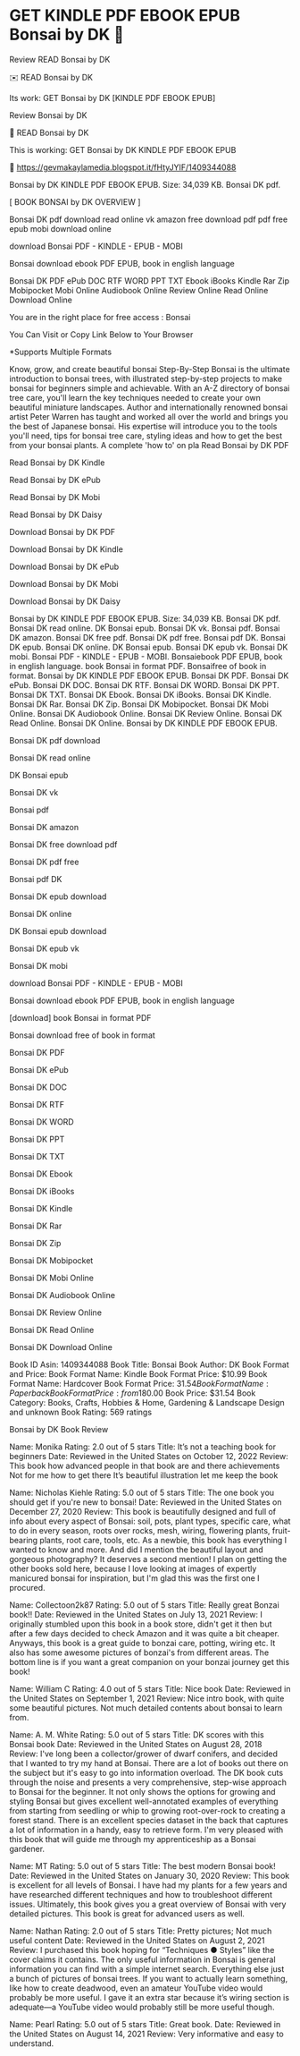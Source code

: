 # GET KINDLE PDF EBOOK EPUB Bonsai by DK 📙
Review READ Bonsai by DK

✉️ READ Bonsai by DK

Its work: GET Bonsai by DK [KINDLE PDF EBOOK EPUB]


Review Bonsai by DK

📙 READ Bonsai by DK

This is working: GET Bonsai by DK KINDLE PDF EBOOK EPUB



👋 https://gevmakaylamedia.blogspot.it/fHtyJYIF/1409344088



Bonsai by DK KINDLE PDF EBOOK EPUB. Size: 34,039 KB. Bonsai DK pdf.

[ BOOK BONSAI by DK OVERVIEW ]

Bonsai DK pdf download read online vk amazon free download pdf pdf free epub mobi download online

download Bonsai PDF - KINDLE - EPUB - MOBI

Bonsai download ebook PDF EPUB, book in english language

Bonsai DK PDF ePub DOC RTF WORD PPT TXT Ebook iBooks Kindle Rar Zip Mobipocket Mobi Online Audiobook Online Review Online Read Online Download Online

You are in the right place for free access : Bonsai

You Can Visit or Copy Link Below to Your Browser

*Supports Multiple Formats

Know, grow, and create beautiful bonsai Step-By-Step Bonsai is the ultimate introduction to bonsai trees, with illustrated step-by-step projects to make bonsai for beginners simple and achievable. With an A-Z directory of bonsai tree care, you'll learn the key techniques needed to create your own beautiful miniature landscapes. Author and internationally renowned bonsai artist Peter Warren has taught and worked all over the world and brings you the best of Japanese bonsai. His expertise will introduce you to the tools you'll need, tips for bonsai tree care, styling ideas and how to get the best from your bonsai plants. A complete 'how to' on pla
Read Bonsai by DK PDF

Read Bonsai by DK Kindle

Read Bonsai by DK ePub

Read Bonsai by DK Mobi

Read Bonsai by DK Daisy

Download Bonsai by DK PDF

Download Bonsai by DK Kindle

Download Bonsai by DK ePub

Download Bonsai by DK Mobi

Download Bonsai by DK Daisy

Bonsai by DK KINDLE PDF EBOOK EPUB. Size: 34,039 KB. Bonsai DK pdf. Bonsai DK read online. DK Bonsai epub. Bonsai DK vk. Bonsai pdf. Bonsai DK amazon. Bonsai DK free pdf. Bonsai DK pdf free. Bonsai pdf DK. Bonsai DK epub. Bonsai DK online. DK Bonsai epub. Bonsai DK epub vk. Bonsai DK mobi. Bonsai PDF - KINDLE - EPUB - MOBI. Bonsaiebook PDF EPUB, book in english language. book Bonsai in format PDF. Bonsaifree of book in format. Bonsai by DK KINDLE PDF EBOOK EPUB. Bonsai DK PDF. Bonsai DK ePub. Bonsai DK DOC. Bonsai DK RTF. Bonsai DK WORD. Bonsai DK PPT. Bonsai DK TXT. Bonsai DK Ebook. Bonsai DK iBooks. Bonsai DK Kindle. Bonsai DK Rar. Bonsai DK Zip. Bonsai DK Mobipocket. Bonsai DK Mobi Online. Bonsai DK Audiobook Online. Bonsai DK Review Online. Bonsai DK Read Online. Bonsai DK Online. Bonsai by DK KINDLE PDF EBOOK EPUB.

Bonsai DK pdf download

Bonsai DK read online

DK Bonsai epub

Bonsai DK vk

Bonsai pdf

Bonsai DK amazon

Bonsai DK free download pdf

Bonsai DK pdf free

Bonsai pdf DK

Bonsai DK epub download

Bonsai DK online

DK Bonsai epub download

Bonsai DK epub vk

Bonsai DK mobi

download Bonsai PDF - KINDLE - EPUB - MOBI

Bonsai download ebook PDF EPUB, book in english language

[download] book Bonsai in format PDF

Bonsai download free of book in format

Bonsai DK PDF

Bonsai DK ePub

Bonsai DK DOC

Bonsai DK RTF

Bonsai DK WORD

Bonsai DK PPT

Bonsai DK TXT

Bonsai DK Ebook

Bonsai DK iBooks

Bonsai DK Kindle

Bonsai DK Rar

Bonsai DK Zip

Bonsai DK Mobipocket

Bonsai DK Mobi Online

Bonsai DK Audiobook Online

Bonsai DK Review Online

Bonsai DK Read Online

Bonsai DK Download Online

Book ID Asin: 1409344088
Book Title: Bonsai
Book Author: DK
Book Format and Price:
Book Format Name: Kindle
Book Format Price: $10.99
Book Format Name: Hardcover
Book Format Price: $31.54
Book Format Name: Paperback
Book Format Price: from$180.00
Book Price: $31.54
Book Category: Books, Crafts, Hobbies & Home, Gardening & Landscape Design and unknown
Book Rating: 569 ratings

Bonsai by DK Book Review

Name: Monika
Rating: 2.0 out of 5 stars
Title: It’s not a teaching book for beginners
Date: Reviewed in the United States on October 12, 2022
Review: This book how advanced people in that book are and there achievements
Not for me how to get there
It’s beautiful illustration let me keep the book

Name: Nicholas Kiehle
Rating: 5.0 out of 5 stars
Title: The one book you should get if you're new to bonsai!
Date: Reviewed in the United States on December 27, 2020
Review: This book is beautifully designed and full of info about every aspect of Bonsai: soil, pots, plant types, specific care, what to do in every season, roots over rocks, mesh, wiring, flowering plants, fruit-bearing plants, root care, tools, etc. As a newbie, this book has everything I wanted to know and more. And did I mention the beautiful layout and gorgeous photography? It deserves a second mention! I plan on getting the other books sold here, because I love looking at images of expertly manicured bonsai for inspiration, but I'm glad this was the first one I procured.

Name: Collectoon2k87
Rating: 5.0 out of 5 stars
Title: Really great Bonzai book!!
Date: Reviewed in the United States on July 13, 2021
Review: I originally stumbled upon this book in a book store, didn't get it then but after a few days decided to check Amazon and it was quite a bit cheaper. Anyways, this book is a great guide to bonzai care, potting, wiring etc. It also has some awesome pictures of bonzai's from different areas. The bottom line is if you want a great companion on your bonzai journey get this book!

Name: William C
Rating: 4.0 out of 5 stars
Title: Nice book
Date: Reviewed in the United States on September 1, 2021
Review: Nice intro book, with quite some beautiful pictures. Not much detailed contents about bonsai to learn from.

Name: A. M. White
Rating: 5.0 out of 5 stars
Title: DK scores with this Bonsai book
Date: Reviewed in the United States on August 28, 2018
Review: I've long been a collector/grower of dwarf conifers, and decided that I wanted to try my hand at Bonsai. There are a lot of books out there on the subject but it's easy to go into information overload. The DK book cuts through the noise and presents a very comprehensive, step-wise approach to Bonsai for the beginner. It not only shows the options for growing and styling Bonsai but gives excellent well-annotated examples of everything from starting from seedling or whip to growing root-over-rock to creating a forest stand. There is an excellent species dataset in the back that captures a lot of information in a handy, easy to retrieve form. I'm very pleased with this book that will guide me through my apprenticeship as a Bonsai gardener.

Name: MT
Rating: 5.0 out of 5 stars
Title: The best modern Bonsai book!
Date: Reviewed in the United States on January 30, 2020
Review: This book is excellent for all levels of Bonsai. I have had my plants for a few years and have researched different techniques and how to troubleshoot different issues. Ultimately, this book gives you a great overview of Bonsai with very detailed pictures. This book is great for advanced users as well.

Name: Nathan
Rating: 2.0 out of 5 stars
Title: Pretty pictures; Not much useful content
Date: Reviewed in the United States on August 2, 2021
Review: I purchased this book hoping for “Techniques ● Styles” like the cover claims it contains. The only useful information in Bonsai is general information you can find with a simple internet search. Everything else just a bunch of pictures of bonsai trees. If you want to actually learn something, like how to create deadwood, even an amateur YouTube video would probably be more useful. I gave it an extra star because it’s wiring section is adequate—a YouTube video would probably still be more useful though.

Name: Pearl
Rating: 5.0 out of 5 stars
Title: Great book.
Date: Reviewed in the United States on August 14, 2021
Review: Very informative and easy to understand.
